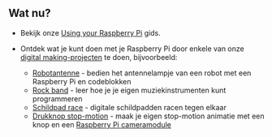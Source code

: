 ## Wat nu?

+ Bekijk onze [Using your Raspberry Pi](https://projects.raspberrypi.org/en/projects/raspberry-pi-using) gids.

+ Ontdek wat je kunt doen met je Raspberry Pi door enkele van onze [digital making-projecten](https://projects.raspberrypi.org) te doen, bijvoorbeeld:
    
    + [Robotantenne](https://projects.raspberrypi.org/en/projects/robot-antenna) - bedien het antennelampje van een robot met een Raspberry Pi en codeblokken
    + [Rock band](https://projects.raspberrypi.org/en/projects/rock-band) - leer hoe je je eigen muziekinstrumenten kunt programmeren
    + [Schildpad race](https://projects.raspberrypi.org/en/projects/turtle-race) - digitale schildpadden racen tegen elkaar
    + [Drukknop stop-motion](https://projects.raspberrypi.org/en/projects/push-button-stop-motion) - maak je eigen stop-motion animatie met een knop en een [Raspberry Pi cameramodule](https://www.raspberrypi.org/products/camera-module-v2/)